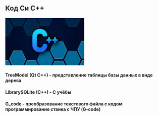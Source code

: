 ## Код Си C++
<div>
  <img src="https://github.com/drug173/drug173/blob/main/image/C%2B%2B.jpeg" width="250" height="150"/>
</div>

#### TreeModel (Qt C++) - представление таблицы базы данных в виде дерева

#### LibrarySQLite (C++) - С учёбы

#### G_code - преобразование текстового файла с кодом программирование станка с ЧПУ (G-code) 
